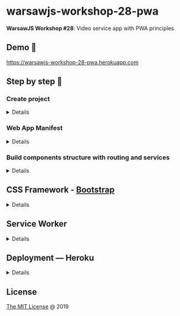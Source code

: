 # warsawjs-workshop-28-pwa

**WarsawJS Workshop #28**: Video service app with PWA principles

## Demo 🎉

<https://warsawjs-workshop-28-pwa.herokuapp.com>

## Step by step 👣

### Create project

<details>

* Create directory: `warsawjs-workshop-28-pwa`

    ```bash
    mkdir warsawjs-workshop-28-pwa
    ```

* Enter to new directory

    ```bash
    cd warsawjs-workshop-28-pwa
    ```

* Generate an app

    ```bash
    ng new pwa --directory . --minimal --routing --style css
    ```

* Run Audit: Chrome -> DevTools -> Audits -> Perform an audits

</details>

### Web App Manifest

<details>

* Create file `src/assets/manifest.json`
* In file `angular.json` add below record in `projects/pwa/architect/build/options/assets`

    ```json
    "src/manifest.json",
    ```

    WARNING: Restart server (`ng serve`) after change configuration file

* Add content to `manifest.json` using template:

    ```json
    {
        "short_name": "",
        "name": "",
        "theme_color": "",
        "background_color": "",
        "icons": [],
        "display": "",
        "start_url": ""
    }
    ```
* Use <https://pwabuilder.com/imageGenerator> to build icons

</details>

### Build components structure with routing and services

<details>

* Create files:
    + `src/app/app.components.html`
    + `src/app/app.components.css`
* In `src/app/app.components.ts` change in decorator metadata:
    + `template` -> `templateUrl`
    + `styles` -> `stylesUrl`
* Put paths into above props.
* Generate components:

    ```bash
    ng generate component page-home --spec false
    ng generate component page-movie-profile --spec false
    ng generate component movie-list --spec false
    ng generate component movie-list-item --spec false
    ng generate component movie-profile --spec false
    ```

* Create `src/app/components/` and put all components there
* Create `src/app/components/app/` and put all files with prefix `app.component`
* Build routing in `src/app/app-routing.module.ts`
    + '' = PageHomeComponent
    + 'movies/:id' = PageMovieProfileComponent

* Add link into main header which should redirect to home page
* Create file `src/assets/movies.json`
* Generate interfaces:

    ```bash
    ng generate interface movie
    ng generate interface movies
    ```

* Create directory to group interfaces in one place
* Rename interfaces:
    + `movie.ts` -> `movie.interface.ts`
    + `movies.ts` -> `movies.interface.ts`
* Create a component structure as below:

    ![](docs/scheme.png)

* Generate services:

    ```bash
    ng generate service movies --spec false
    ```

* Create (in service) methods:
    + `getMovies`
    + `getMovieById`

* Inject service `HttpClient` to make HTTP request to `/assets/movies.json` file

    ![](docs/architecture.png)

</details>

## CSS Framework - [Bootstrap](https://getbootstrap.com/)

<details>

* Install `bootstrap` from npm by command

    ```bash
    npm i bootstrap
    ```

* Add new record in `angular.json` -> `projects/pwa/architect/build/options/styles`

    ```text
    "node_modules/bootstrap/dist/css/bootstrap.css"
    ```

    WARNING: Restart server (`ng serve`) after change configuration file

* Use widgets:
    + `card` in `MovieListItemComponent`
    + `media object` in `MovieProfileComponent`

</details>

## Service Worker

<details>

* Create file `src/service-worker.js`
* Install `@angular/service-worker` from npm
* Open `src/app/app.module.ts` and:
    + Import module `ServiceWorkerModule`
    + Add module `ServiceWorkerModule` to `imports` list and use static method
        `register` to put path to file with definition of `ServiceWorker`

* Add new record in `angular.json` -> `projects/pwa/architect/build/options/assets`

    ```text
    "src/service-worker.js",
    ```

    WARNING: Restart server (`ng serve`) after change configuration file

</details>

## Deployment — Heroku

<details>

* Create account on Heroku
* Enter on page: <https://dashboard.heroku.com/apps>
* Create new app by clicking "New -> Create new app"
* Enter name
* Connect current repository with Heroku by run command:

    ```bash
    heroku git:remote -a NAME
    ```

    Example:

    ```bash
    heroku git:remote -a warsawjs-workshop-28-pwa
    ```

* Deploy whole app on Heroku by command:

    ```bash
    git push heroku master
    ```

* Add new task in `package.json` -> `scripts`

    ```text
    "deploy": "git push -f heroku master"
    ```

</details>

## License

[The MIT License](http://piecioshka.mit-license.org) @ 2019
